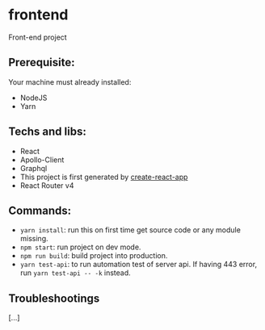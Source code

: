 # frontend

Front-end project

## Prerequisite:

Your machine must already installed:

- NodeJS
- Yarn

## Techs and libs:

- React
- Apollo-Client
- Graphql
- This project is first generated by [create-react-app](https://github.com/facebookincubator/create-react-app)
- React Router v4

## Commands:

- `yarn install`: run this on first time get source code or any module missing.
- `npm start`: run project on dev mode.
- `npm run build`: build project into production.
- `yarn test-api`: to run automation test of server api. If having 443 error, run `yarn test-api -- -k` instead.

## Troubleshootings
  
[...]
